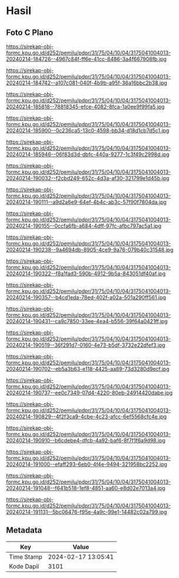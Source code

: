 # Hasil

## Foto C Plano

https://sirekap-obj-formc.kpu.go.id/d252/pemilu/pdpr/31/75/04/10/04/3175041004013-20240214-184726--4967c84f-ff6e-41cc-8486-3a4f667908fb.jpg

https://sirekap-obj-formc.kpu.go.id/d252/pemilu/pdpr/31/75/04/10/04/3175041004013-20240214-184742--a107c081-040f-4b9b-a95f-36a16bbc2b38.jpg

https://sirekap-obj-formc.kpu.go.id/d252/pemilu/pdpr/31/75/04/10/04/3175041004013-20240214-185818--78818345-efce-4082-8fca-1a0ee9f99fa5.jpg

https://sirekap-obj-formc.kpu.go.id/d252/pemilu/pdpr/31/75/04/10/04/3175041004013-20240214-185900--0c236ca5-13c0-4598-bb34-d18d1cb7d5c1.jpg

https://sirekap-obj-formc.kpu.go.id/d252/pemilu/pdpr/31/75/04/10/04/3175041004013-20240214-185946--06f83d3d-dbfc-440a-9277-1c3f49c2998d.jpg

https://sirekap-obj-formc.kpu.go.id/d252/pemilu/pdpr/31/75/04/10/04/3175041004013-20240214-190032--f2cbd249-652c-4d3a-af30-321799e1d45b.jpg

https://sirekap-obj-formc.kpu.go.id/d252/pemilu/pdpr/31/75/04/10/04/3175041004013-20240214-190111--a9d2a6e9-64ef-4b4c-ab3c-57f90f7804da.jpg

https://sirekap-obj-formc.kpu.go.id/d252/pemilu/pdpr/31/75/04/10/04/3175041004013-20240214-190155--0ccfa6fb-a684-4dff-97fc-afbc797ac5a1.jpg

https://sirekap-obj-formc.kpu.go.id/d252/pemilu/pdpr/31/75/04/10/04/3175041004013-20240214-190238--9a4694db-8905-4ce9-9a76-079b40c31548.jpg

https://sirekap-obj-formc.kpu.go.id/d252/pemilu/pdpr/31/75/04/10/04/3175041004013-20240214-190322--f8a1fad3-590b-4912-9b5a-843051df40af.jpg

https://sirekap-obj-formc.kpu.go.id/d252/pemilu/pdpr/31/75/04/10/04/3175041004013-20240214-190357--b4cd1eda-78ed-402f-a02a-501a290ff561.jpg

https://sirekap-obj-formc.kpu.go.id/d252/pemilu/pdpr/31/75/04/10/04/3175041004013-20240214-190431--ca9c7850-33ee-4ea4-b556-39f64a0421ff.jpg

https://sirekap-obj-formc.kpu.go.id/d252/pemilu/pdpr/31/75/04/10/04/3175041004013-20240214-190519--36f291d7-0160-4e73-b5df-3732e22dfef3.jpg

https://sirekap-obj-formc.kpu.go.id/d252/pemilu/pdpr/31/75/04/10/04/3175041004013-20240214-190702--eb5a3b63-e118-4425-aa89-73d3280d9ecf.jpg

https://sirekap-obj-formc.kpu.go.id/d252/pemilu/pdpr/31/75/04/10/04/3175041004013-20240214-190737--ee0c7349-07d4-4220-80eb-24914420dabe.jpg

https://sirekap-obj-formc.kpu.go.id/d252/pemilu/pdpr/31/75/04/10/04/3175041004013-20240214-190829--4f2f3ca9-4cbe-4c23-afcc-6ef5568cfc4e.jpg

https://sirekap-obj-formc.kpu.go.id/d252/pemilu/pdpr/31/75/04/10/04/3175041004013-20240214-190910--b6cdebe4-dfcb-4a92-baf6-8f7f1f6a9d98.jpg

https://sirekap-obj-formc.kpu.go.id/d252/pemilu/pdpr/31/75/04/10/04/3175041004013-20240214-191000--efaff293-6eb0-4f4e-9494-321958bc2252.jpg

https://sirekap-obj-formc.kpu.go.id/d252/pemilu/pdpr/31/75/04/10/04/3175041004013-20240214-191048--f641b518-1ef8-4851-aa60-e8d02e7013a4.jpg

https://sirekap-obj-formc.kpu.go.id/d252/pemilu/pdpr/31/75/04/10/04/3175041004013-20240214-191131--5bc06476-f95e-4a9c-99e1-14482c02a799.jpg


## Metadata

| Key        | Value               |
| ---------- | ------------------- |
| Time Stamp | 2024-02-17 13:05:41 |
| Kode Dapil | 3101                |



